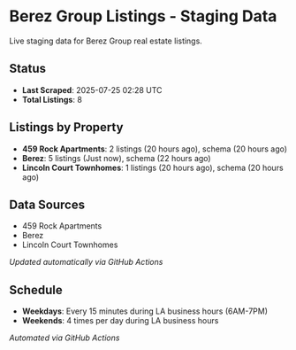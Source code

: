 # Berez Group Listings - Staging Data

Live staging data for Berez Group real estate listings.

## Status

- **Last Scraped**: 2025-07-25 02:28 UTC
- **Total Listings**: 8

## Listings by Property

- **459 Rock Apartments**: 2 listings (20 hours ago), schema (20 hours ago)
- **Berez**: 5 listings (Just now), schema (22 hours ago)
- **Lincoln Court Townhomes**: 1 listings (20 hours ago), schema (20 hours ago)

## Data Sources

- 459 Rock Apartments
- Berez
- Lincoln Court Townhomes

*Updated automatically via GitHub Actions*

## Schedule

- **Weekdays**: Every 15 minutes during LA business hours (6AM-7PM)
- **Weekends**: 4 times per day during LA business hours

*Automated via GitHub Actions*

